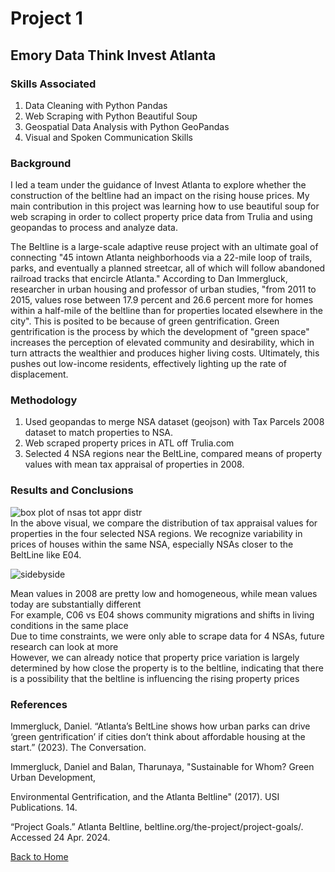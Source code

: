 # Project 1
## Emory Data Think Invest Atlanta

### Skills Associated
1. Data Cleaning with Python Pandas
2. Web Scraping with Python Beautiful Soup
3. Geospatial Data Analysis with Python GeoPandas
4. Visual and Spoken Communication Skills

### Background
I led a team under the guidance of Invest Atlanta to explore whether the construction of the beltline had an impact on the rising house prices. My main contribution in this project was learning how to use beautiful soup for web scraping in order to collect property price data from Trulia and using geopandas to process and analyze data.

The Beltline is a large-scale adaptive reuse project with an ultimate goal of connecting "45 intown Atlanta neighborhoods via a 22-mile loop of trails, parks, and eventually a planned streetcar, all of which will follow abandoned railroad tracks that encircle Atlanta." 
According to Dan Immergluck, researcher in urban housing
and professor of urban studies, "from 2011 to 2015, values
rose between 17.9 percent and 26.6 percent more for
homes within a half-mile of the beltline than for properties
located elsewhere in the city". This is posited to be because of green gentrification. Green gentrification is the process by which the
development of "green space" increases the perception of
elevated community and desirability, which in turn attracts
the wealthier and produces higher living costs. Ultimately,
this pushes out low-income residents, effectively lighting
up the rate of displacement.
### Methodology
1. Used geopandas to
merge NSA dataset
(geojson) with Tax
Parcels 2008 dataset to
match properties to NSA.
2. Web scraped property
prices in ATL off
Trulia.com
3. Selected 4 NSA regions
near the BeltLine,
compared means of
property values with
mean tax appraisal of
properties in 2008.

### Results and Conclusions
![box plot of nsas tot appr distr](https://github.com/user-attachments/assets/6c6eff82-6515-454e-a4f3-83a6e6c5e0c7)  
In the above visual, we compare the distribution of tax appraisal values for properties in the four selected NSA regions. We recognize variability in prices of houses within
the same NSA, especially NSAs closer to the BeltLine like E04.

![sidebyside](https://github.com/user-attachments/assets/8840e390-dcf3-449d-845e-fff4d5fc3046)

Mean values in 2008 are pretty low and homogeneous, while mean values today are
substantially different  
  For example, C06 vs E04 shows community
migrations and shifts in living conditions in the
same place   
Due to time constraints, we were only able to scrape
data for 4 NSAs, future research can look at more  
However, we can already notice that property price variation is largely determined by how close the property is to the beltline, indicating that there is a possibility that the beltline is influencing the rising property prices



### References

Immergluck, Daniel. “Atlanta’s BeltLine
shows how urban parks can drive ‘green
gentrification’ if cities don’t think about
affordable housing at the start.” (2023).
The Conversation. 


Immergluck, Daniel and Balan,
Tharunaya, "Sustainable for Whom?
Green
Urban Development,

Environmental Gentrification, and the
Atlanta Beltline" (2017). USI
Publications. 14. 


“Project Goals.” Atlanta Beltline,
beltline.org/the-project/project-goals/.
Accessed 24 Apr. 2024.

[Back to Home](index.md)
